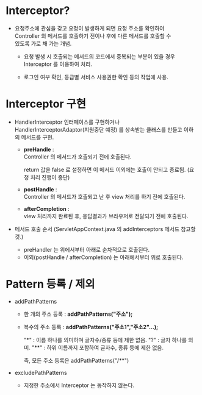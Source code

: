 # Interceptor?

* 요청주소에 관심을 갖고 요청이 발생하게 되면 요청 주소를 확인하여  
  Controller 의 메서드를 호출하기 전이나 후에 다른 메서드를 호출할 수  
  있도록 가로 채 가는 개념.
  
    * 요청 발생 시 호출되는 메서드의 코드에서 중복되는 부분이 있을 경우  
      Interceptor 를 이용하여 처리.
  
    * 로그인 여부 확인, 등급별 서비스 사용권한 확인 등의 작업에 사용.
    

# Interceptor 구현

* HandlerInterceptor 인터페이스를 구현하거나  
  HandlerInterceptorAdaptor(지원중단 예정) 를 상속받는 클래스를 만들고 이하의 메서드를 구현.
  
  * **preHandle** :  
    Controller 의 메서드가 호출되기 전에 호출된다.  
    

    return 값을 false 로 설정하면 이 메서드 이외에는 호출이 안되고 종료됨. 
    (요청 처리 진행이 중단)

  * **postHandle** :  
    Controller 의 메서드가 호출되고 난 후 view 처리를 하기 전에 호출된다.
  * **afterCompletion** :  
    view 처리까지 완료된 후, 응답결과가 브라우저로 전달되기 전에 호출된다.
    
* 메서드 호출 순서 (ServletAppContext.java 의 addInterceptors 메서드 참고할 것.)
  * preHandler 는 위에서부터 아래로 순차적으로 호출된다.
  * 이외(postHandle / afterCompletion) 는 아래에서부터 위로 호출된다.
  
# Pattern 등록 / 제외

* addPathPatterns
  * 한 개의 주소 등록 : **addPathPatterns("주소");**
  * 복수의 주소 등록 : **addPathPatterns("주소1","주소2"...);**
    
    
    "*" : 이름 하나를 의미하며 글자수/종류 등에 제한 없음.
    "?" : 글자 하나를 의미.
    "**" : 하위 이름까지 포함하여 글자수, 종류 등에 제한 없음.

    즉, 모든 주소 등록은 addPathPatterns("/**")

* excludePathPatterns  
  * 지정한 주소에서 Interceptor 는 동작하지 않는다.